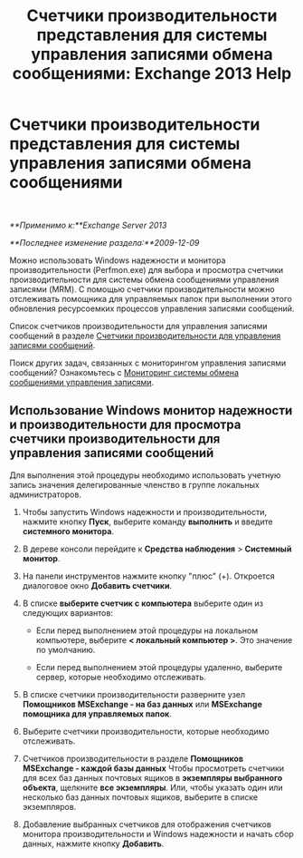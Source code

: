 ﻿---
title: 'Счетчики производительности представления для системы управления записями обмена сообщениями: Exchange 2013 Help'
TOCTitle: Счетчики производительности представления для системы управления записями обмена сообщениями
ms:assetid: ec374d31-2797-4f8b-8c96-3839d01a662c
ms:mtpsurl: https://technet.microsoft.com/ru-ru/library/Bb397227(v=EXCHG.150)
ms:contentKeyID: 51408092
ms.date: 05/22/2018
mtps_version: v=EXCHG.150
ms.translationtype: MT
---

# Счетчики производительности представления для системы управления записями обмена сообщениями

 

_**Применимо к:**Exchange Server 2013_

_**Последнее изменение раздела:**2009-12-09_

Можно использовать Windows надежности и монитора производительности (Perfmon.exe) для выбора и просмотра счетчики производительности для системы обмена сообщениями управления записями (MRM). С помощью счетчики производительности можно отслеживать помощника для управляемых папок при выполнении этого обновления ресурсоемких процессов управления записями сообщений.

Список счетчиков производительности для управления записями сообщений в разделе [Счетчики производительности для управления записями сообщений](performance-counters-for-messaging-records-management-exchange-2013-help.md).

Поиск других задач, связанных с мониторингом управления записями сообщений? Ознакомьтесь с [Мониторинг системы обмена сообщениями управления записями](monitoring-messaging-records-management-exchange-2013-help.md).

## Использование Windows монитор надежности и производительности для просмотра счетчики производительности для управления записями сообщений

Для выполнения этой процедуры необходимо использовать учетную запись значения делегированные членство в группе локальных администраторов.

1.  Чтобы запустить Windows надежности и производительности, нажмите кнопку **Пуск**, выберите команду **выполнить** и введите **системного монитора**.

2.  В дереве консоли перейдите к **Средства наблюдения** \> **Системный монитор**.

3.  На панели инструментов нажмите кнопку "плюс" (+). Откроется диалоговое окно **Добавить счетчики**.

4.  В списке **выберите счетчик с компьютера** выберите один из следующих вариантов:
    
      - Если перед выполнением этой процедуры на локальном компьютере, выберите **\< локальный компьютер \>**. Это значение по умолчанию.
    
      - Если перед выполнением этой процедуры удаленно, выберите сервер, которые необходимо отслеживать.

5.  В списке счетчики производительности разверните узел **Помощников MSExchange - на баз данных** или **MSExchange помощника для управляемых папок**.

6.  Выберите счетчики производительности, которые необходимо отслеживать.

7.  Счетчиков производительности в разделе **Помощников MSExchange - каждой базы данных** Чтобы просмотреть счетчики для всех баз данных почтовых ящиков в **экземпляры выбранного объекта**, щелкните **все экземпляры**. Или, чтобы указать один или несколько баз данных почтовых ящиков, выберите в списке экземпляров.

8.  Добавление выбранных счетчиков для отображения счетчиков монитора производительности и Windows надежности и начать сбор данных, нажмите кнопку **Добавить**.

